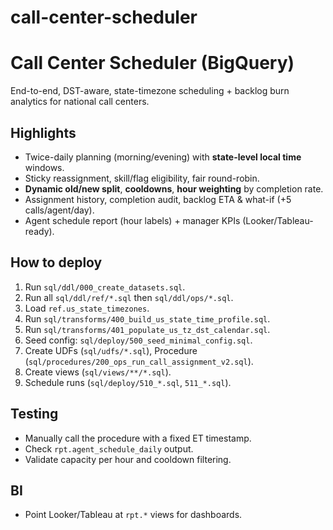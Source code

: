 # call-center-scheduler

# Call Center Scheduler (BigQuery)

End-to-end, DST-aware, state-timezone scheduling + backlog burn analytics for national call centers.

## Highlights
- Twice-daily planning (morning/evening) with **state-level local time** windows.
- Sticky reassignment, skill/flag eligibility, fair round-robin.
- **Dynamic old/new split**, **cooldowns**, **hour weighting** by completion rate.
- Assignment history, completion audit, backlog ETA & what-if (+5 calls/agent/day).
- Agent schedule report (hour labels) + manager KPIs (Looker/Tableau-ready).

## How to deploy
1. Run `sql/ddl/000_create_datasets.sql`.
2. Run all `sql/ddl/ref/*.sql` then `sql/ddl/ops/*.sql`.
3. Load `ref.us_state_timezones`.
4. Run `sql/transforms/400_build_us_state_time_profile.sql`.
5. Run `sql/transforms/401_populate_us_tz_dst_calendar.sql`.
6. Seed config: `sql/deploy/500_seed_minimal_config.sql`.
7. Create UDFs (`sql/udfs/*.sql`), Procedure (`sql/procedures/200_ops_run_call_assignment_v2.sql`).
8. Create views (`sql/views/**/*.sql`).
9. Schedule runs (`sql/deploy/510_*.sql`, `511_*.sql`).

## Testing
- Manually call the procedure with a fixed ET timestamp.
- Check `rpt.agent_schedule_daily` output.
- Validate capacity per hour and cooldown filtering.

## BI
- Point Looker/Tableau at `rpt.*` views for dashboards.
